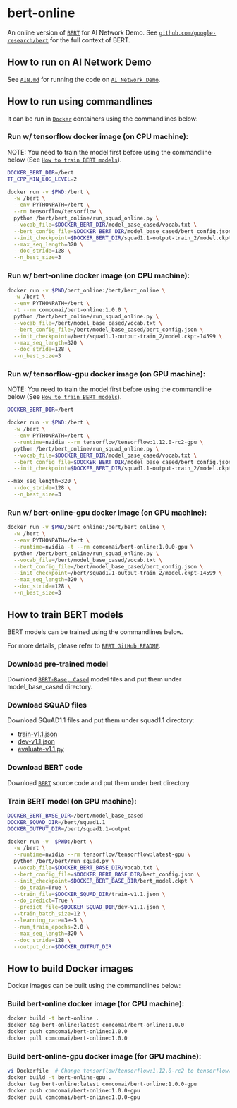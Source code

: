 # bert-online

An online version of [`BERT`](https://arxiv.org/abs/1810.04805) for AI Network Demo. See [`github.com/google-research/bert`](https://github.com/google-research/bert) for the full context of BERT.

## How to run on AI Network Demo

See [`AIN.md`](https://github.com/ainblockchain/bert-online) for running the code on [`AI Network Demo`](https://cloud.ainetwork.ai/).

## How to run using commandlines

It can be run in [`Docker`](https://docs.docker.com/) containers using the commandlines below:

### Run w/ tensorflow docker image (on CPU machine): 

NOTE: You need to train the model first before using the commandline below (See [`How to train BERT models`](https://github.com/ainblockchain/bert-online#how-to-train-bert-models)).
```bash
DOCKER_BERT_DIR=/bert
TF_CPP_MIN_LOG_LEVEL=2

docker run -v $PWD:/bert \
  -w /bert \
  --env PYTHONPATH=/bert \
  --rm tensorflow/tensorflow \
  python /bert/bert_online/run_squad_online.py \
  --vocab_file=$DOCKER_BERT_DIR/model_base_cased/vocab.txt \
  --bert_config_file=$DOCKER_BERT_DIR/model_base_cased/bert_config.json \
  --init_checkpoint=$DOCKER_BERT_DIR/squad1.1-output-train_2/model.ckpt-14599 \
  --max_seq_length=320 \
  --doc_stride=128 \
  --n_best_size=3
```

### Run w/ bert-online docker image (on CPU machine): 

```bash
docker run -v $PWD/bert_online:/bert/bert_online \
  -w /bert \
  --env PYTHONPATH=/bert \
  -t --rm comcomai/bert-online:1.0.0 \
  python /bert/bert_online/run_squad_online.py \
  --vocab_file=/bert/model_base_cased/vocab.txt \
  --bert_config_file=/bert/model_base_cased/bert_config.json \
  --init_checkpoint=/bert/squad1.1-output-train_2/model.ckpt-14599 \
  --max_seq_length=320 \
  --doc_stride=128 \
  --n_best_size=3
```

### Run w/ tensorflow-gpu docker image (on GPU machine): 

NOTE: You need to train the model first before using the commandline below (See [`How to train BERT models`](https://github.com/ainblockchain/bert-online#how-to-train-bert-models)).
```bash
DOCKER_BERT_DIR=/bert

docker run -v $PWD:/bert \
  -w /bert \
  --env PYTHONPATH=/bert \
  --runtime=nvidia --rm tensorflow/tensorflow:1.12.0-rc2-gpu \
  python /bert/bert_online/run_squad_online.py \
  --vocab_file=$DOCKER_BERT_DIR/model_base_cased/vocab.txt \
  --bert_config_file=$DOCKER_BERT_DIR/model_base_cased/bert_config.json \
  --init_checkpoint=$DOCKER_BERT_DIR/squad1.1-output-train_2/model.ckpt-14599 \

--max_seq_length=320 \
  --doc_stride=128 \
  --n_best_size=3
```

### Run w/ bert-online-gpu docker image (on GPU machine): 

```bash
docker run -v $PWD/bert_online:/bert/bert_online \
  -w /bert \
  --env PYTHONPATH=/bert \
  --runtime=nvidia -t --rm comcomai/bert-online:1.0.0-gpu \
  python /bert/bert_online/run_squad_online.py \
  --vocab_file=/bert/model_base_cased/vocab.txt \
  --bert_config_file=/bert/model_base_cased/bert_config.json \
  --init_checkpoint=/bert/squad1.1-output-train_2/model.ckpt-14599 \
  --max_seq_length=320 \
  --doc_stride=128 \
  --n_best_size=3
```

## How to train BERT models

BERT models can be trained using the commandlines below.

For more details, please refer to [`BERT GitHub README`](https://github.com/google-research/bert/blob/master/README.md). 

### Download pre-trained model

Download [`BERT-Base, Cased`](https://storage.googleapis.com/bert_models/2018_10_18/cased_L-12_H-768_A-12.zip) model files and put them under model_base_cased directory. 

### Download SQuAD files

Download SQuAD1.1 files and put them under squad1.1 directory:
*   [train-v1.1.json](https://rajpurkar.github.io/SQuAD-explorer/dataset/train-v1.1.json)
*   [dev-v1.1.json](https://rajpurkar.github.io/SQuAD-explorer/dataset/dev-v1.1.json)
*   [evaluate-v1.1.py](https://github.com/allenai/bi-att-flow/blob/master/squad/evaluate-v1.1.py)

### Download BERT code

Download [`BERT`](https://github.com/google-research/bert) source code and put them under bert directory.

### Train BERT model (on GPU machine):

```bash
DOCKER_BERT_BASE_DIR=/bert/model_base_cased
DOCKER_SQUAD_DIR=/bert/squad1.1
DOCKER_OUTPUT_DIR=/bert/squad1.1-output

docker run -v  $PWD:/bert \
  -w /bert \
  --runtime=nvidia --rm tensorflow/tensorflow:latest-gpu \
  python /bert/bert/run_squad.py \
  --vocab_file=$DOCKER_BERT_BASE_DIR/vocab.txt \
  --bert_config_file=$DOCKER_BERT_BASE_DIR/bert_config.json \
  --init_checkpoint=$DOCKER_BERT_BASE_DIR/bert_model.ckpt \
  --do_train=True \
  --train_file=$DOCKER_SQUAD_DIR/train-v1.1.json \
  --do_predict=True \
  --predict_file=$DOCKER_SQUAD_DIR/dev-v1.1.json \
  --train_batch_size=12 \
  --learning_rate=3e-5 \
  --num_train_epochs=2.0 \
  --max_seq_length=320 \
  --doc_stride=128 \
  --output_dir=$DOCKER_OUTPUT_DIR 
```

## How to build Docker images

Docker images can be built using the commandlines below:

### Build bert-online docker image (for CPU machine):

```bash
docker build -t bert-online .
docker tag bert-online:latest comcomai/bert-online:1.0.0
docker push comcomai/bert-online:1.0.0
docker pull comcomai/bert-online:1.0.0
```

### Build bert-online-gpu docker image (for GPU machine):

```bash
vi Dockerfile  # Change tensorflow/tensorflow:1.12.0-rc2 to tensorflow/tensorflow:1.12.0-rc2-gpu 
docker build -t bert-online-gpu .
docker tag bert-online:latest comcomai/bert-online:1.0.0-gpu
docker push comcomai/bert-online:1.0.0-gpu
docker pull comcomai/bert-online:1.0.0-gpu
```
